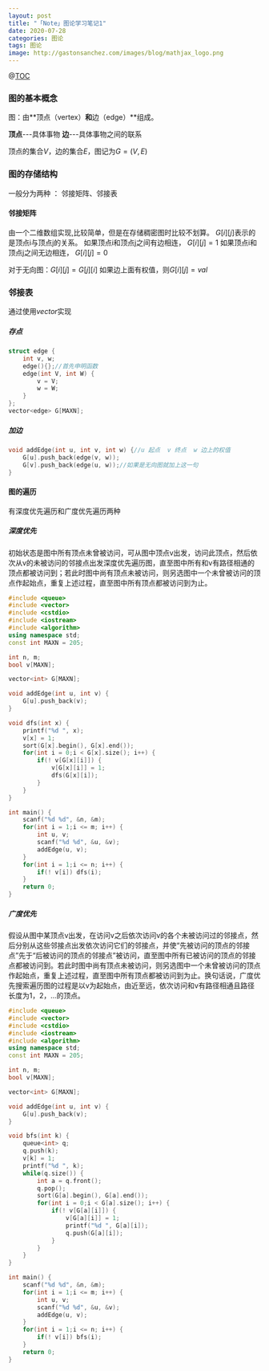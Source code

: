 ```yaml
---
layout: post
title: "「Note」图论学习笔记1"
date: 2020-07-28
categories: 图论
tags: 图论
image: http://gastonsanchez.com/images/blog/mathjax_logo.png
---
```



@[TOC](图论学习笔记 )
### 图的基本概念
图：由**顶点（vertex）**和**边（edge）**组成。
<!-- more -->
**顶点**---具体事物
**边**---具体事物之间的联系

顶点的集合$V$，边的集合$E$，图记为$G = (V,E)$

### 图的存储结构
一般分为两种 ： 邻接矩阵、邻接表
#### 邻接矩阵
由一个二维数组实现,比较简单，但是在存储稠密图时比较不划算。
$G[i][j]$表示的是顶点i与顶点j的关系。
如果顶点i和顶点j之间有边相连， $G[i][j]=1$
如果顶点i和顶点j之间无边相连， $G[i][j]=0$

对于无向图：$G[i][j]=G[j][i]$
如果边上面有权值，则$G[i][j] = val$
### 邻接表
通过使用$vector$实现
##### 存点

```cpp
struct edge {
	int v, w;
	edge(){};//首先申明函数
	edge(int V, int W) {
		v = V;
		w = W;
	}
}; 
vector<edge> G[MAXN];
```
##### 加边

```cpp
void addEdge(int u, int v, int w) {//u 起点  v 终点  w 边上的权值
	G[u].push_back(edge(v, w));
	G[v].push_back(edge(u, w));//如果是无向图就加上这一句
}
```

#### 图的遍历
有深度优先遍历和广度优先遍历两种
##### 深度优先
初始状态是图中所有顶点未曾被访问，可从图中顶点v出发，访问此顶点，然后依次从v的未被访问的邻接点出发深度优先遍历图，直至图中所有和v有路径相通的顶点都被访问到；若此时图中尚有顶点未被访问，则另选图中一个未曾被访问的顶点作起始点，重复上述过程，直至图中所有顶点都被访问到为止。

```cpp
#include <queue>
#include <vector> 
#include <cstdio>
#include <iostream>
#include <algorithm>
using namespace std;
const int MAXN = 205;

int n, m;
bool v[MAXN];

vector<int> G[MAXN];

void addEdge(int u, int v) {
	G[u].push_back(v);
}

void dfs(int x) {
	printf("%d ", x);
	v[x] = 1;
	sort(G[x].begin(), G[x].end());
	for(int i = 0;i < G[x].size(); i++) {
		if(! v[G[x][i]]) {
			v[G[x][i]] = 1;
			dfs(G[x][i]);
		}
	}
}

int main() {
	scanf("%d %d", &n, &m);
	for(int i = 1;i <= m; i++) {
		int u, v;
		scanf("%d %d", &u, &v);
		addEdge(u, v);
	}
	for(int i = 1;i <= n; i++) {
		if(! v[i]) dfs(i);
	}
	return 0;
}
```

##### 广度优先
假设从图中某顶点v出发，在访问v之后依次访问v的各个未被访问过的邻接点，然后分别从这些邻接点出发依次访问它们的邻接点，并使“先被访问的顶点的邻接点”先于“后被访问的顶点的邻接点”被访问，直至图中所有已被访问的顶点的邻接点都被访问到。若此时图中尚有顶点未被访问，则另选图中一个未曾被访问的顶点作起始点，重复上述过程，直至图中所有顶点都被访问到为止。换句话说，广度优先搜索遍历图的过程是以v为起始点，由近至远，依次访问和v有路径相通且路径长度为1，2，…的顶点。

```cpp
#include <queue>
#include <vector> 
#include <cstdio>
#include <iostream>
#include <algorithm>
using namespace std;
const int MAXN = 205;

int n, m;
bool v[MAXN];

vector<int> G[MAXN];

void addEdge(int u, int v) {
	G[u].push_back(v);
}

void bfs(int k) {
	queue<int> q;
	q.push(k);
	v[k] = 1;
	printf("%d ", k);
	while(q.size()) {
		int a = q.front();
		q.pop();
		sort(G[a].begin(), G[a].end());
		for(int i = 0;i < G[a].size(); i++) {
			if(! v[G[a][i]]) {
				v[G[a][i]] = 1;
				printf("%d ", G[a][i]);
				q.push(G[a][i]);
			}
		}
	}
}

int main() {
	scanf("%d %d", &n, &m);
	for(int i = 1;i <= m; i++) {
		int u, v;
		scanf("%d %d", &u, &v);
		addEdge(u, v);
	}
	for(int i = 1;i <= n; i++) {
		if(! v[i]) bfs(i);
	}
	return 0;
}
```

